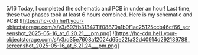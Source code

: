 5/16
Today, I completed the schematic and PCB in under an hour! Last time, these two phases took at least 6 hours combined. Here is my schematic and PCB!
![https://hc-cdn.hel1.your-objectstorage.com/s/v3/692fb3134711f08870a1b0f1ac25125ccb46cf66_screenshot_2025-05-16_at_6.20.21___pm.png]
![https://hc-cdn.hel1.your-objectstorage.com/s/v3/d35e7608a12024d65e22fa32d40914d292139788_screenshot_2025-05-16_at_6.21.24___pm.png]
